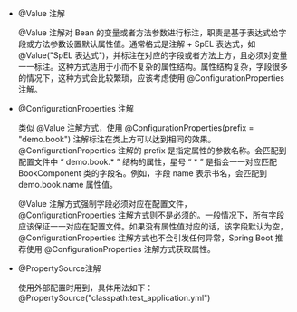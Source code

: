 - @Value 注解

    @Value 注解对 Bean 的变量或者方法参数进行标注，职责是基于表达式给字段或方法参数设置默认属性值。通常格式是注解 + SpEL 表达式，如 @Value("SpEL 表达式")，并标注在对应的字段或者方法上方，且必须对变量一一标注。这种方式适用于小而不复杂的属性结构。属性结构复杂，字段很多的情况下，这种方式会比较繁琐，应该考虑使用 @ConfigurationProperties 注解。
- @ConfigurationProperties 注解
    
    类似 @Value 注解方式，使用 @ConfigurationProperties(prefix = "demo.book") 注解标注在类上方可以达到相同的效果。 @ConfigurationProperties 注解的 prefix 是指定属性的参数名称。会匹配到配置文件中 “ demo.book.* ” 结构的属性，星号 “ * ” 是指会一一对应匹配 BookComponent 类的字段名。例如，字段 name 表示书名，会匹配到 demo.book.name 属性值。
    
    @Value 注解方式强制字段必须对应在配置文件， @ConfigurationProperties 注解方式则不是必须的。一般情况下，所有字段应该保证一一对应在配置文件。如果没有属性值对应的话，该字段默认为空， @ConfigurationProperties 注解方式也不会引发任何异常，Spring Boot 推荐使用 @ConfigurationProperties 注解方式获取属性。
 
 - @PropertySource注解
 
    使用外部配置时用到，具体用法如下：
    @PropertySource("classpath:test_application.yml")